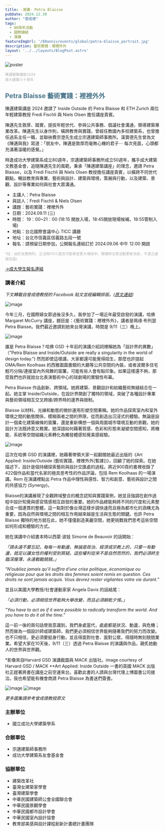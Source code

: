 ```yaml
---
title: -演講- Petra Blaisse
pubDate: 2024.12.30
author: "曾成德"
tags:
  - 80周年活動
  - 國際鏈結
  - 演講
featureImgUrl: '/80anniv/events/global/petra-blaisse_portrait.jpg'
description: 藝術實踐：裡裡外外
layout: '../../layouts/BlogPost.astro'
---
```

![poster](/80anniv/events/global/poster-petra-blaisse.png)

<small style="color: rgb(174, 174, 174);">陳邁建築講座2024<br>成大建築八十周年</small>
<h2 style="color: rgb(74, 117, 139);">Petra Blaisse 藝術實踐：裡裡外外</h2>


陳邁建築講座 2024 邀請了 Inside Outside 的 Petra Blaisse 和 ETH Zurich 兩位年輕建築教授 Fredi Fischli 與 Niels Olsen 擔任講座貴賓。

陳邁先生敦厚、踏實，提拔年輕世代、參與公共事務、倡議社會溝通，領導建築專業改革。陳邁先生以身作則，橫跨教育與實踐，曾經任教國內多校建築系，也曾擔任過系主任一職，並聯袂費宗澄先生成立宗邁建築師事務所。漢寶德先生曾為文《陳邁與我》寫道：「朋友中，陳邁是敦厚而毫無心機的君子⋯ 每次見面，心頭都充滿著溫暖的感覺。」

時逢成功大學建築系成立80週年，宗邁建築師事務所成立50週年，攜手成大建築文教基金會，追隨陳邁先生的風範，秉承「陳邁建築講座」的理念，邀請 Petra Blaisse，以及 Fredi Fischli 與 Niels Olsen  教授擔任講座貴賓，以橫跨不同世代觀點，暢談教育與專業、藝術與設計、建築與環境，策展與行動，以及建築、景觀、設計等專業如何與社會大眾溝通。

- 主講人：Petra Blaisse
- 與談人：Fredi Fischli  & Niels Olsen
- 講題：藝術實踐：裡裡外外
- 日期：2024.09.11 (三)
- 時間： 19：00~21：00 (18:15 開放入場，18:45開放現場候補，18:55管制入場)
- 地點：台北國際會議中心 TICC 講廳
- 地址：台北市信義區信義路五段一號
- 報名：請預留日期參加，公開報名連結訂於 2024.09.06 中午 12:00  開啟

<small style="color: rgb(174, 174, 174);">*註：由於反應熱烈，正洽詢TICC是否可能移至更大場地中。請隨時注意活動更新消息，不週之處請包涵)</small>

<div class="text-left text-xl font-normal leading-7">
  <a href="https://forms.gle/kvXPQouUqhyaZZTT6" class="px-[35px] py-2 bg-zinc-900 hover:bg-white text-white hover:text-black border rounded-[14px] inline-block">→成大學生報名連結</a>
</div>


### 講者介紹
_下文轉載自曾成德教授的 Facebook 貼文並經編輯排版。([原文連結](https://www.facebook.com/share/p/vANtT9BvTWQkvSod/?mibextid=oFDknk))_

![image](https://scontent-tpe1-1.xx.fbcdn.net/v/t39.30808-6/457519279_8206864016060588_3603572927455834206_n.jpg?_nc_cat=111&ccb=1-7&_nc_sid=127cfc&_nc_ohc=xtBwAsUhnrQQ7kNvgHiK2zy&_nc_ht=scontent-tpe1-1.xx&oh=00_AYCzwGJofQb7tTcfn0K_-RCUfiDdZOwoHa4Pvy2xCR7NWw&oe=66DB2CF4)

今年三月，在國際婦女節過後沒多久，我參加了一場近年最受啟發的演講，哈佛 Margaret McCurry 講座，題目是：《藝術實踐：裡裡外外》，講者是珮琢·布列瑟 Petra Blaisse。我們最近邀請到她來台灣演講，時間是 9/11（三）晚上。

![image](/80anniv/events/global/petra-blaisse_portrait.jpg)

誰是 Petra Blaisse？哈佛 GSD 十年前的演講介紹詞裡稱她為「設計界的異數」（”Petra Blaisse and Inside/Outside are really a singularity in the world of design today.”) 然而即使這樣講，大家都還可能覺得陌生，那麼也許提起 OMA/Rem Koolhaas 的西雅圖圖書館的大廳等公共空間的內裝，或者波爾多住宅輕巧分隔/連接室內外飛舞的窗簾，可能有些人會有點印象。如果這樣還不夠，那麼我們也許就說台北表演藝術中心的球劇場的實驗性布幕。

Petra Blaisse 作品創新、跨領域。她將建築、景觀設計和紡織藝術無縫結合在一起。她主掌 Inside/Outside，在設計界開創了獨特的領域，突破了各種設計專業與藝術領域相互交叉跨接/跨界時的邊界與限制。

Blaisse 以材料、光線和動態的微妙運用形塑空間著稱。她的作品探索室內和室外環境之間的動態關係，模糊兩者之間的界限，從而創造出沉浸式的體驗。無論是設計一個柔化建築線條的窗簾，還是重新構想一個與周圍城市環境互動的景觀，她的設計方法既詩意又務實。她深諳如何藉著質感、色彩和形態來凝塑空間感知，將機能、系統等空間組織元素轉化為觸發體感知覺美感經驗。


![image](https://scontent-tpe1-1.xx.fbcdn.net/v/t39.30808-6/457456241_8206860086060981_2058071706987019190_n.jpg?stp=cp6_dst-jpg&_nc_cat=103&ccb=1-7&_nc_sid=127cfc&_nc_ohc=zoUM3gnEUY8Q7kNvgEl0ETc&_nc_ht=scontent-tpe1-1.xx&oh=00_AYANaezDClEnocNUMq4gDkvadQWRta2TlSviQvx_Mnm6Hw&oe=66DB4422)

這次在哈佛 GSD 的演講裡，她藉著帶領大家一起翻閱她最近出版的《Art Applied: Inside/Outside (藝術實踐，裡裡外外[暫譯])》，回顧了她的探索。在她描述下，設計是個持續探索藝術與設計交匯處的過程。將近900頁的書裡收錄了422個作品和當代名家的極具思考性的作品評論，包括 Rem Koolhaas 的一場演講。Rem 在演講裡點出 Petra 作品中理性與感性、智力和創意、藝術與設計之間的共感協力 (Synergy)。

Blaisse的演講展現了全觀跨域整合的概念認知與實踐案例，她並且強調在創作過程中設計知覺與感官情感相互啟發的重要。她的作品總能夠將不同的尺度和元素整合成一個連貫的整體，這一點對於像台灣這樣步調快速而且極為都市化的涵構尤為重要，因為自然與環境之間的相互作用越來越是生活與生態的關鍵。也許 Petra Blaisse 獨特的地方就在此，她不僅僅創造美麗空間，她更挑戰我們思考這些空間如何形成和體驗的方式。

她在演講中介紹書本時以西蒙·波娃 Simone de Beauvoir 的話開始：

_「請永遠不要忘記，每每一有動盪，無論是政治、經濟或宗教上的，只要一有動盪，就足以讓女性的權利受到質疑。這些權利從來不是自然而然的，我們必須終生臨深履薄，永遠戰戰兢兢。」_

_“N’oubliez jamais qu’il suffira d’une crise politique, économique ou religieuse pour que les droits des femmes soient remis en question. Ces droits ne sont jamais acquis. Vous devrez rester vigilantes votre vie durant.”_

並且以美國大學教授/社會運動家家 Angela Davis 的話結尾：

_「必須行動，必須相信世界能夠大舉改變，而且必須朝乾夕惕。」_

_“You have to act as if it were possible to radically transform the world. And you have to do it all the time.”_

這一前一後的兩句話使我意識到，我們身處當代，處處都是狀況、動盪，與危機；然而做為一個設計師或建築師，我們更必須相信世界能夠隨著我們的努力而改變。也不只相信，更必須要挺身行動，並且得面對社會、面對公眾，得隨時無刻兢兢業業。希望大家在10天後，9/11（三）透過 Petra Blaisse 的演講與作品，親炙她動人的世界與世界觀。


*影像來自Harvard GSD 演講截圖與 MACK 出版社。image courtesy of Harvard GSD / MACK
**Art Applied: Inside Outside 一書的英國 MACK 出版社正趕著將書在講座之前空運來台。喜歡此書的人請與台灣代理上博圖書公司接洽。我也希望能有機會商請 Petra Blaisse 為書迷們簽書。


![image](https://scontent-tpe1-1.xx.fbcdn.net/v/t39.30808-6/457562270_8206867949393528_1555319946513312547_n.jpg?_nc_cat=109&ccb=1-7&_nc_sid=127cfc&_nc_ohc=jtk3xG0VuKgQ7kNvgHZKHla&_nc_ht=scontent-tpe1-1.xx&oh=00_AYA94jfdCVklCikA0XIKsAZ0lQb3grl2XOxYs2VNF2hr0g&oe=66DB5D34)
![image](https://scontent-tpe1-1.xx.fbcdn.net/v/t39.30808-6/457513716_8206869342726722_7366802827232880977_n.jpg?_nc_cat=101&ccb=1-7&_nc_sid=127cfc&_nc_ohc=oWaIFLEeupEQ7kNvgGVzLPJ&_nc_ht=scontent-tpe1-1.xx&oh=00_AYCHlx1BOr-1bLtx_vCG3zK09ul-06eYgdHhI4foEDU1fA&oe=66DB5AB7)

_更多圖集請參考曾成德教授原文_


### 主辦單位
- 國立成功大學建築學系

### 合辦單位
- 宗邁建築師事務所
- 成功大學建築系友會基金會

### 協辦單位
- 建築改革社
- 臺灣女建築家學會
- 臺灣建築學會
- 中華民國建築師公會全國聯合會
- 中華民國景觀學會
- 中華民國都市設計學會
- 中華民國室內設計協會
- 教育部美感與設計課程創新計畫總計畫團隊

